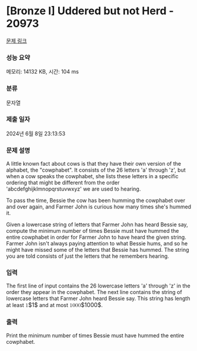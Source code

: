 # [Bronze I] Uddered but not Herd - 20973 

[문제 링크](https://www.acmicpc.net/problem/20973) 

### 성능 요약

메모리: 14132 KB, 시간: 104 ms

### 분류

문자열

### 제출 일자

2024년 6월 8일 23:13:53

### 문제 설명

<p>A little known fact about cows is that they have their own version of the alphabet, the "cowphabet". It consists of the 26 letters 'a' through 'z', but when a cow speaks the cowphabet, she lists these letters in a specific ordering that might be different from the order 'abcdefghijklmnopqrstuvwxyz' we are used to hearing.</p>

<p>To pass the time, Bessie the cow has been humming the cowphabet over and over again, and Farmer John is curious how many times she's hummed it.</p>

<p>Given a lowercase string of letters that Farmer John has heard Bessie say, compute the minimum number of times Bessie must have hummed the entire cowphabet in order for Farmer John to have heard the given string. Farmer John isn't always paying attention to what Bessie hums, and so he might have missed some of the letters that Bessie has hummed. The string you are told consists of just the letters that he remembers hearing.</p>

### 입력 

 <p>The first line of input contains the 26 lowercase letters 'a' through 'z' in the order they appear in the cowphabet. The next line contains the string of lowercase letters that Farmer John heard Bessie say. This string has length at least <mjx-container class="MathJax" jax="CHTML" style="font-size: 109%; position: relative;"><mjx-math class="MJX-TEX" aria-hidden="true"><mjx-mn class="mjx-n"><mjx-c class="mjx-c31"></mjx-c></mjx-mn></mjx-math><mjx-assistive-mml unselectable="on" display="inline"><math xmlns="http://www.w3.org/1998/Math/MathML"><mn>1</mn></math></mjx-assistive-mml><span aria-hidden="true" class="no-mathjax mjx-copytext">$1$</span></mjx-container> and at most <mjx-container class="MathJax" jax="CHTML" style="font-size: 109%; position: relative;"><mjx-math class="MJX-TEX" aria-hidden="true"><mjx-mn class="mjx-n"><mjx-c class="mjx-c31"></mjx-c><mjx-c class="mjx-c30"></mjx-c><mjx-c class="mjx-c30"></mjx-c><mjx-c class="mjx-c30"></mjx-c></mjx-mn></mjx-math><mjx-assistive-mml unselectable="on" display="inline"><math xmlns="http://www.w3.org/1998/Math/MathML"><mn>1000</mn></math></mjx-assistive-mml><span aria-hidden="true" class="no-mathjax mjx-copytext">$1000$</span></mjx-container>.</p>

### 출력 

 <p>Print the minimum number of times Bessie must have hummed the entire cowphabet.</p>

